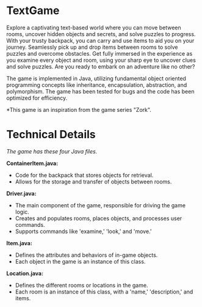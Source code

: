 # TextGame

Explore a captivating text-based world where you can move between rooms, uncover hidden objects and secrets, and solve puzzles to progress. With your trusty backpack, you can carry and use items to aid you on your journey. Seamlessly pick up and drop items between rooms to solve puzzles and overcome obstacles. Get fully immersed in the experience as you examine every object and room, using your sharp eye to uncover clues and solve puzzles. Are you ready to embark on an adventure like no other?

The game is implemented in Java, utilizing fundamental object oriented programming concepts like inheritance, encapsulation, abstraction, and polymorphism. The game has been tested for bugs and the code has been optimized for efficiency.

*This game is an inspiration from the game series "Zork".

# Technical Details

*The game has these four Java files.*

**ContainerItem.java:**
* Code for the backpack that stores objects for retrieval.
* Allows for the storage and transfer of objects between rooms.
  
**Driver.java:**
* The main component of the game, responsible for driving the game logic.
* Creates and populates rooms, places objects, and processes user commands.
* Supports commands like 'examine,' 'look,' and 'move.'

**Item.java:**
* Defines the attributes and behaviors of in-game objects.
* Each object in the game is an instance of this class.

**Location.java:**
* Defines the different rooms or locations in the game.
* Each room is an instance of this class, with a 'name,' 'description,' and items.


